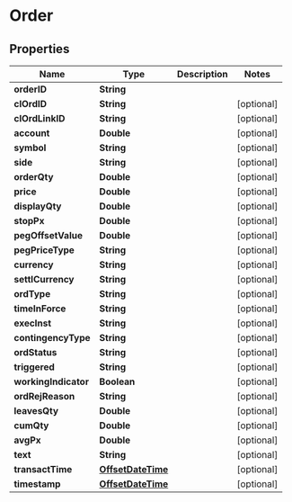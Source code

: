 
# Order

## Properties
Name | Type | Description | Notes
------------ | ------------- | ------------- | -------------
**orderID** | **String** |  | 
**clOrdID** | **String** |  |  [optional]
**clOrdLinkID** | **String** |  |  [optional]
**account** | **Double** |  |  [optional]
**symbol** | **String** |  |  [optional]
**side** | **String** |  |  [optional]
**orderQty** | **Double** |  |  [optional]
**price** | **Double** |  |  [optional]
**displayQty** | **Double** |  |  [optional]
**stopPx** | **Double** |  |  [optional]
**pegOffsetValue** | **Double** |  |  [optional]
**pegPriceType** | **String** |  |  [optional]
**currency** | **String** |  |  [optional]
**settlCurrency** | **String** |  |  [optional]
**ordType** | **String** |  |  [optional]
**timeInForce** | **String** |  |  [optional]
**execInst** | **String** |  |  [optional]
**contingencyType** | **String** |  |  [optional]
**ordStatus** | **String** |  |  [optional]
**triggered** | **String** |  |  [optional]
**workingIndicator** | **Boolean** |  |  [optional]
**ordRejReason** | **String** |  |  [optional]
**leavesQty** | **Double** |  |  [optional]
**cumQty** | **Double** |  |  [optional]
**avgPx** | **Double** |  |  [optional]
**text** | **String** |  |  [optional]
**transactTime** | [**OffsetDateTime**](OffsetDateTime.md) |  |  [optional]
**timestamp** | [**OffsetDateTime**](OffsetDateTime.md) |  |  [optional]



